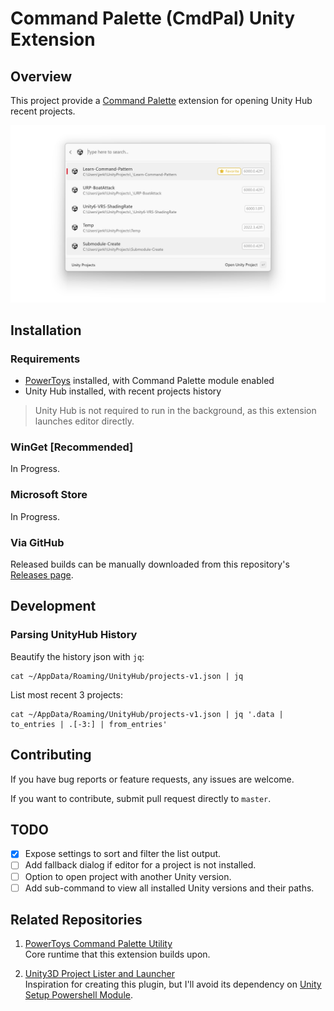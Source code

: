 # Command Palette (CmdPal) Unity Extension

## Overview
This project provide a [Command Palette](https://learn.microsoft.com/en-us/windows/powertoys/command-palette/overview) extension for opening Unity Hub recent projects.

![Screenshot](Assets/Screenshot.png)

## Installation

### Requirements
- [PowerToys](https://learn.microsoft.com/en-us/windows/powertoys/) installed, with Command Palette module enabled
- Unity Hub installed, with recent projects history
> Unity Hub is not required to run in the background, as this extension launches editor directly.

[//]: # (* Windows 11)

### WinGet [Recommended]

[//]: # (`winget install maoyeedy.UnityForCmdPal`)
In Progress.

### Microsoft Store

In Progress.

### Via GitHub

Released builds can be manually downloaded from this repository's [Releases page](https://github.com/maoyeedy/CmdPalUnityExtension/releases).

[//]: # (## Settings)

## Development

### Parsing UnityHub History
Beautify the history json with `jq`:
```
cat ~/AppData/Roaming/UnityHub/projects-v1.json | jq
```
List most recent 3 projects:
```
cat ~/AppData/Roaming/UnityHub/projects-v1.json | jq '.data | to_entries | .[-3:] | from_entries'
```

[//]: # (### Launch project bypassing UnityHub)
[//]: # (```)
[//]: # (& "C:\Program Files\Unity\Hub\Editor\$Version\Editor\Unity.exe" -projectPath $Path)
[//]: # (```)

## Contributing
If you have bug reports or feature requests, any issues are welcome.

If you want to contribute, submit pull request directly to `master`.

## TODO
- [x] Expose settings to sort and filter the list output.
- [ ] Add fallback dialog if editor for a project is not installed.
- [ ] Option to open project with another Unity version.
- [ ] Add sub-command to view all installed Unity versions and their paths.

## Related Repositories

1. [PowerToys Command Palette Utility](https://github.com/microsoft/PowerToys/tree/main/src/modules/cmdpal)  
   Core runtime that this extension builds upon.

2. [Unity3D Project Lister and Launcher](https://github.com/falldeaf/unity-flowlauncher)  
   Inspiration for creating this plugin, but I'll avoid its dependency on [Unity Setup Powershell Module](https://github.com/microsoft/unitysetup.powershell).
